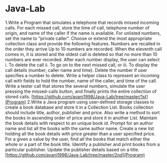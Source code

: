 # Java-Lab
1.Write a Program that simulates a telephone that records missed incoming calls. For
each missed call, store the time of call, telephone number of origin, and name of the
caller if the name is available. For unlisted numbers, set the name to “private caller”.
Choose or extend the most appropriate collection class and provide the following
features.
Numbers are recalled in the order they arrive
Up to 10 numbers are recorded. When the eleventh call comes in, it is stored and the
oldest call is deleted so that no more than 10 numbers are ever recorded.
After each number display, the user can select
i. To delete the call
ii. To go on to the next missed call, or
iii. To display the call details (number, caller name and time).
Delete the number if user specifies a number to delete.
Write a helper class to represent an incoming call with fields to hold the number, name
of the caller, and time of the call. Write a tester call that stores the several numbers,
simulate the user pressing the missed-calls button, and finally prints the entire
collection of stored calls.
[https://github.com/avani1998/Java-Lab/tree/master/1st](Program)
2.Write a Java program using user-defined storage classes to create a book database and store it in a Collection List. Books collection should include title, author, publisher and
price. Also write a method to sort the books in ascending order of price and store it in another List. Maintain the book details with respect to an unique book id. Prompt for
an author name and list all the books with the same author name. Create a new list
holding all the book details with price greater than a user specified price. For a given a
value by the user, find all the books that match either the whole or a part of the book
title. Identify a publisher and print books from a particular publisher. Update the
publisher details based on a title.[https://github.com/avani1998/Java-Lab/tree/master/2nd](Program)
